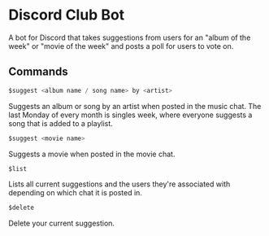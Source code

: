 # Discord Club Bot
A bot for Discord that takes suggestions from users for an "album of the week" or "movie of the week" and posts a poll for users to vote on. 
## Commands
```python
$suggest <album name / song name> by <artist>
```
Suggests an album or song by an artist when posted in the music chat.
The last Monday of every month is singles week, where everyone suggests a song that is added to a playlist.
```python
$suggest <movie name>
```
Suggests a movie when posted in the movie chat.
```python
$list
```
Lists all current suggestions and the users they're associated with depending on which chat it is posted in.
```python
$delete
```
Delete your current suggestion.

